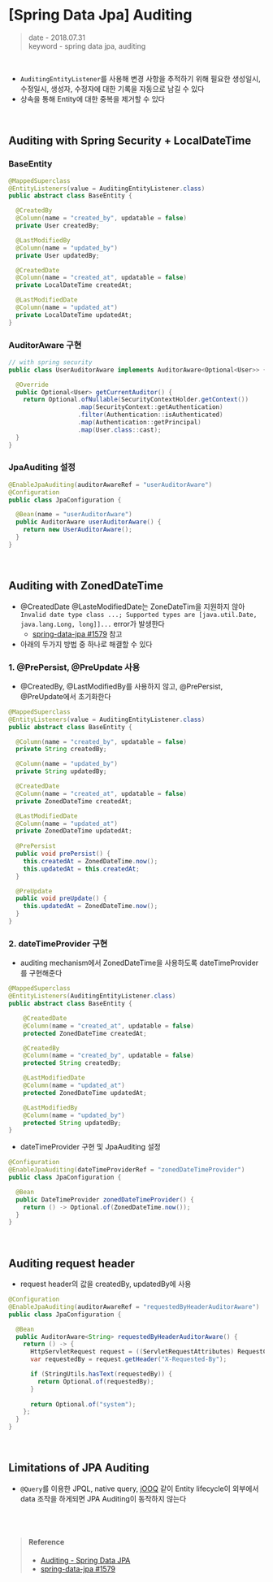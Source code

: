 # [Spring Data Jpa] Auditing
> date - 2018.07.31  
> keyword - spring data jpa, auditing  

<br>

* `AuditingEntityListener`를 사용해 변경 사항을 추적하기 위해 필요한 생성일시, 수정일시, 생성자, 수정자에 대한 기록을 자동으로 남길 수 있다
* 상속을 통해 Entity에 대한 중복을 제거할 수 있다


<br>

## Auditing with Spring Security + LocalDateTime
### BaseEntity
```java
@MappedSuperclass
@EntityListeners(value = AuditingEntityListener.class)
public abstract class BaseEntity {

  @CreatedBy
  @Column(name = "created_by", updatable = false)
  private User createdBy;

  @LastModifiedBy
  @Column(name = "updated_by")
  private User updatedBy;

  @CreatedDate
  @Column(name = "created_at", updatable = false)
  private LocalDateTime createdAt;

  @LastModifiedDate
  @Column(name = "updated_at")
  private LocalDateTime updatedAt;
}
```

### AuditorAware 구현
```java
// with spring security
public class UserAuditorAware implements AuditorAware<Optional<User>> {

  @Override
  public Optional<User> getCurrentAuditor() {
    return Optional.ofNullable(SecurityContextHolder.getContext())
                   .map(SecurityContext::getAuthentication)
                   .filter(Authentication::isAuthenticated)
                   .map(Authentication::getPrincipal)
                   .map(User.class::cast);
  }
}
```

### JpaAuditing 설정
```java
@EnableJpaAuditing(auditorAwareRef = "userAuditorAware")
@Configuration
public class JpaConfiguration {

  @Bean(name = "userAuditorAware")
  public AuditorAware userAuditorAware() {
    return new UserAuditorAware();
  }
}
```


<br>

## Auditing with ZonedDateTime
* @CreatedDate @LasteModifiedDate는 ZoneDateTim을 지원하지 않아 `Invalid date type class ...; Supported types are [java.util.Date, java.lang.Long, long]]...` error가 발생한다
  * [spring-data-jpa #1579](https://github.com/spring-projects/spring-data-jpa/issues/1579) 참고
* 아래의 두가지 방법 중 하나로 해결할 수 있다

### 1. @PrePersist, @PreUpdate 사용
* @CreatedBy, @LastModifiedBy를 사용하지 않고, @PrePersist, @PreUpdate에서 초기화한다
```java
@MappedSuperclass
@EntityListeners(value = AuditingEntityListener.class)
public abstract class BaseEntity {

  @Column(name = "created_by", updatable = false)
  private String createdBy;

  @Column(name = "updated_by")
  private String updatedBy;

  @CreatedDate
  @Column(name = "created_at", updatable = false)
  private ZonedDateTime createdAt;

  @LastModifiedDate
  @Column(name = "updated_at")
  private ZonedDateTime updatedAt;
  
  @PrePersist
  public void prePersist() {
    this.createdAt = ZonedDateTime.now();
    this.updatedAt = this.createdAt;
  }

  @PreUpdate
  public void preUpdate() {
    this.updatedAt = ZonedDateTime.now();
  }
}
```

### 2. dateTimeProvider 구현
* auditing mechanism에서 ZonedDateTime을 사용하도록 dateTimeProvider를 구현해준다
```java
@MappedSuperclass
@EntityListeners(AuditingEntityListener.class)
public abstract class BaseEntity {

    @CreatedDate
    @Column(name = "created_at", updatable = false)
    protected ZonedDateTime createdAt;

    @CreatedBy
    @Column(name = "created_by", updatable = false)
    protected String createdBy;

    @LastModifiedDate
    @Column(name = "updated_at")
    protected ZonedDateTime updatedAt;

    @LastModifiedBy
    @Column(name = "updated_by")
    protected String updatedBy;
}
```

* dateTimeProvider 구현 및 JpaAuditing 설정
```java
@Configuration
@EnableJpaAuditing(dateTimeProviderRef = "zonedDateTimeProvider")
public class JpaConfiguration {

  @Bean
  public DateTimeProvider zonedDateTimeProvider() {
    return () -> Optional.of(ZonedDateTime.now());
  }
}
```


<br>

## Auditing request header
* request header의 값을 createdBy, updatedBy에 사용
```java
@Configuration
@EnableJpaAuditing(auditorAwareRef = "requestedByHeaderAuditorAware")
public class JpaConfiguration {

  @Bean
  public AuditorAware<String> requestedByHeaderAuditorAware() {
    return () -> {
      HttpServletRequest request = ((ServletRequestAttributes) RequestContextHolder.currentRequestAttributes()).getRequest();
      var requestedBy = request.getHeader("X-Requested-By");

      if (StringUtils.hasText(requestedBy)) {
        return Optional.of(requestedBy);
      }
      
      return Optional.of("system");
    };
  }
}
```


<br>

## Limitations of JPA Auditing
* `@Query`를 이용한 JPQL, native query, [jOOQ](https://www.jooq.org) 같이 Entity lifecycle이 외부에서 data 조작을 하게되면 JPA Auditing이 동작하지 않는다


<br><br>

> #### Reference
> * [Auditing - Spring Data JPA](https://docs.spring.io/spring-data/jpa/reference/auditing.html)
> * [spring-data-jpa #1579](https://github.com/spring-projects/spring-data-jpa/issues/1579)
